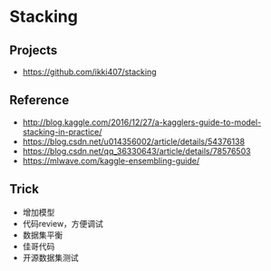 # Stacking
## Projects
+ https://github.com/ikki407/stacking

## Reference
+ http://blog.kaggle.com/2016/12/27/a-kagglers-guide-to-model-stacking-in-practice/
+ https://blog.csdn.net/u014356002/article/details/54376138
+ https://blog.csdn.net/qq_36330643/article/details/78576503
+ https://mlwave.com/kaggle-ensembling-guide/

## Trick
+ 增加模型
+ 代码review，方便调试
+ 数据集平衡
+ 佳哥代码
+ 开源数据集测试